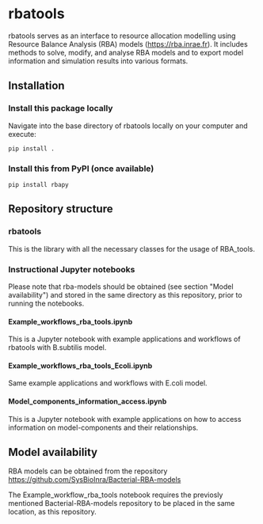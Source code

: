 # rbatools

rbatools serves as an interface to resource allocation modelling using Resource Balance Analysis (RBA) models (https://rba.inrae.fr).
It includes methods to solve, modify, and analyse RBA models and to export model information and simulation results into various formats.

## Installation

### Install this package locally
Navigate into the base directory of rbatools locally on your computer and execute:

    pip install .

### Install this from PyPI (once available)
    pip install rbapy

## Repository structure

### rbatools
This is the library with all the necessary classes for the usage of RBA_tools.

### Instructional Jupyter notebooks
Please note that rba-models should be obtained (see section "Model availability") and stored in the same directory as this repository, prior to running the notebooks.
#### Example_workflows_rba_tools.ipynb
This is a Jupyter notebook with example applications and workflows of rbatools with B.subtilis model.
#### Example_workflows_rba_tools_Ecoli.ipynb
Same example applications and workflows with E.coli model.
#### Model_components_information_access.ipynb
This is a Jupyter notebook with example applications on how to access information on model-components and their relationships.

## Model availability
RBA models can be obtained from the repository https://github.com/SysBioInra/Bacterial-RBA-models

The Example_workflow_rba_tools notebook requires the previosly mentioned Bacterial-RBA-models repository to be placed in the same location, as this repository.
